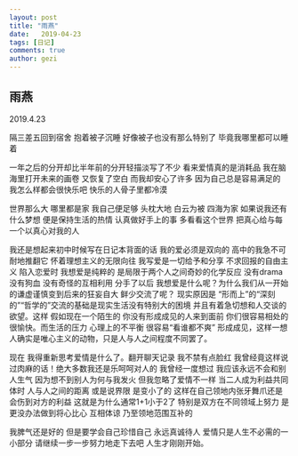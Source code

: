 ```yaml
---
layout: post
title: "雨燕"
date:   2019-04-23
tags: [日记]
comments: true
author: gezi
---
```


<!-- more -->

## 雨燕

2019.4.23

隔三差五回到宿舍 抱着被子沉睡 好像被子也没有那么特别了 毕竟我哪里都可以睡着

一年之后的分开却比半年前的分开轻描淡写了不少 看来爱情真的是消耗品 我在脑海里打开未来的画卷 又恢复了空白 而我却安心了许多 因为自己总是容易满足的 我怎么样都会很快乐吧 快乐的人骨子里都冷漠

世界那么大 哪里都是家 我自己便足够 头枕大地 白云为被 四海为家 如果说我还有什么梦想 便是保持生活的热情 认真做好手上的事 多看看这个世界 把真心给与每一个以真心对我的人

我还是想起来初中时候写在日记本背面的话 我的爱必须是双向的 高中的我急不可耐地推翻它 怀着理想主义的无限向往 我写爱是一切给予和分享 不求回报的自由主义 陷入恋爱时 我想爱是纯粹的 是局限于两个人之间奇妙的化学反应 没有drama 没有狗血 没有奇怪的互相利用 分手了以后 我想爱是什么呢？为什么我们从一开始的谦虚谨慎变到后来的狂妄自大 鲜少交流了呢？ 现实原因是 “形而上”的“深刻的”“哲学的”交流的基础是现实生活没有特别大的困境 并且有着急切想和人交谈的欲望。这样 假如现在一个陌生的 你没有形成成见的人来到面前 你们很容易相处的很愉快。而生活的压力 心理上的不平衡 很容易“看谁都不爽” 形成成见，这样一想 人确实是唯心主义的动物，只是人与人之间程度不同罢了。

现在 我得重新思考爱情是什么了。翻开聊天记录 我不禁有点脸红 我曾经竟这样说过肉麻的话！绝大多数我还是乐呵呵对人的 我曾经一度想过 我应该永远不会和别人生气 因为想不到别人为何与我发火 但我忽略了爱情不一样 当二人成为利益共同体时 人与人之间的距离 或是说界限 是变小了的 这样在自己领地内张牙舞爪还是会伤到对方的利益 这就是为什么通常1+1小于2了 特别是双方在不同领域上努力 是更没办法做到将心比心 互相体谅 乃至领地范围互补的

我脾气还是好的 但是要学会自己珍惜自己 永远真诚待人 爱情只是人生不必需的一小部分 请继续一步一步努力地走下去吧 人生才刚刚开始。

